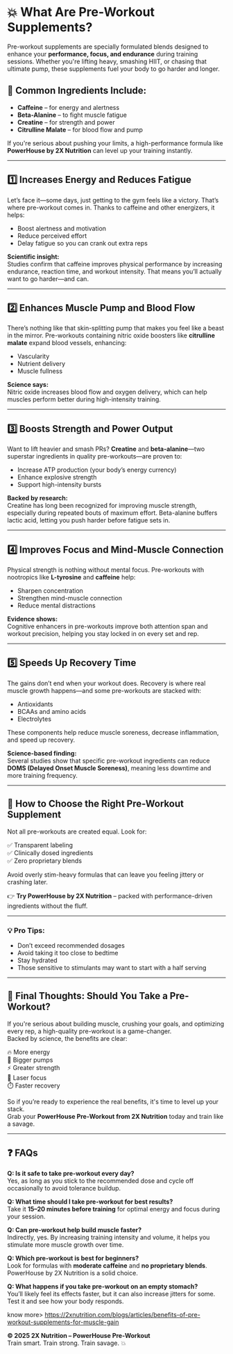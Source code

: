 # 💥 What Are Pre-Workout Supplements?

Pre-workout supplements are specially formulated blends designed to enhance your **performance, focus, and endurance** during training sessions. Whether you're lifting heavy, smashing HIIT, or chasing that ultimate pump, these supplements fuel your body to go harder and longer.

## 🔬 Common Ingredients Include:
- **Caffeine** – for energy and alertness  
- **Beta-Alanine** – to fight muscle fatigue  
- **Creatine** – for strength and power  
- **Citrulline Malate** – for blood flow and pump  

If you're serious about pushing your limits, a high-performance formula like **PowerHouse by 2X Nutrition** can level up your training instantly.

---

## 1️⃣ Increases Energy and Reduces Fatigue

Let’s face it—some days, just getting to the gym feels like a victory. That’s where pre-workout comes in. Thanks to caffeine and other energizers, it helps:

- Boost alertness and motivation  
- Reduce perceived effort  
- Delay fatigue so you can crank out extra reps  

**Scientific insight:**  
Studies confirm that caffeine improves physical performance by increasing endurance, reaction time, and workout intensity. That means you’ll actually want to go harder—and can.

---

## 2️⃣ Enhances Muscle Pump and Blood Flow

There’s nothing like that skin-splitting pump that makes you feel like a beast in the mirror. Pre-workouts containing nitric oxide boosters like **citrulline malate** expand blood vessels, enhancing:

- Vascularity  
- Nutrient delivery  
- Muscle fullness  

**Science says:**  
Nitric oxide increases blood flow and oxygen delivery, which can help muscles perform better during high-intensity training.

---

## 3️⃣ Boosts Strength and Power Output

Want to lift heavier and smash PRs? **Creatine** and **beta-alanine**—two superstar ingredients in quality pre-workouts—are proven to:

- Increase ATP production (your body’s energy currency)  
- Enhance explosive strength  
- Support high-intensity bursts  

**Backed by research:**  
Creatine has long been recognized for improving muscle strength, especially during repeated bouts of maximum effort. Beta-alanine buffers lactic acid, letting you push harder before fatigue sets in.

---

## 4️⃣ Improves Focus and Mind-Muscle Connection

Physical strength is nothing without mental focus. Pre-workouts with nootropics like **L-tyrosine** and **caffeine** help:

- Sharpen concentration  
- Strengthen mind-muscle connection  
- Reduce mental distractions  

**Evidence shows:**  
Cognitive enhancers in pre-workouts improve both attention span and workout precision, helping you stay locked in on every set and rep.

---

## 5️⃣ Speeds Up Recovery Time

The gains don’t end when your workout does. Recovery is where real muscle growth happens—and some pre-workouts are stacked with:

- Antioxidants  
- BCAAs and amino acids  
- Electrolytes  

These components help reduce muscle soreness, decrease inflammation, and speed up recovery.

**Science-based finding:**  
Several studies show that specific pre-workout ingredients can reduce **DOMS (Delayed Onset Muscle Soreness)**, meaning less downtime and more training frequency.

---

## 🧠 How to Choose the Right Pre-Workout Supplement

Not all pre-workouts are created equal. Look for:

✅ Transparent labeling  
✅ Clinically dosed ingredients  
✅ Zero proprietary blends  

Avoid overly stim-heavy formulas that can leave you feeling jittery or crashing later.

👉 **Try PowerHouse by 2X Nutrition** – packed with performance-driven ingredients without the fluff.

---

### 💡 Pro Tips:
- Don’t exceed recommended dosages  
- Avoid taking it too close to bedtime  
- Stay hydrated  
- Those sensitive to stimulants may want to start with a half serving  

---

## 🏁 Final Thoughts: Should You Take a Pre-Workout?

If you're serious about building muscle, crushing your goals, and optimizing every rep, a high-quality pre-workout is a game-changer.  
Backed by science, the benefits are clear:

🔥 More energy  
💪 Bigger pumps  
⚡ Greater strength  
🎯 Laser focus  
⏱️ Faster recovery  

So if you’re ready to experience the real benefits, it's time to level up your stack.  
Grab your **PowerHouse Pre-Workout from 2X Nutrition** today and train like a savage.

---

## ❓ FAQs

**Q: Is it safe to take pre-workout every day?**  
Yes, as long as you stick to the recommended dose and cycle off occasionally to avoid tolerance buildup.

**Q: What time should I take pre-workout for best results?**  
Take it **15–20 minutes before training** for optimal energy and focus during your session.

**Q: Can pre-workout help build muscle faster?**  
Indirectly, yes. By increasing training intensity and volume, it helps you stimulate more muscle growth over time.

**Q: Which pre-workout is best for beginners?**  
Look for formulas with **moderate caffeine** and **no proprietary blends**. PowerHouse by 2X Nutrition is a solid choice.

**Q: What happens if you take pre-workout on an empty stomach?**  
You’ll likely feel its effects faster, but it can also increase jitters for some. Test it and see how your body responds.

know more>
https://2xnutrition.com/blogs/articles/benefits-of-pre-workout-supplements-for-muscle-gain

**© 2025 2X Nutrition – PowerHouse Pre-Workout**  
Train smart. Train strong. Train savage. 💥
